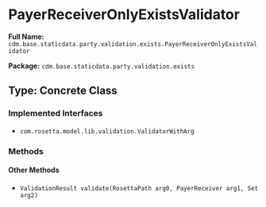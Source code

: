 # PayerReceiverOnlyExistsValidator

**Full Name:** `cdm.base.staticdata.party.validation.exists.PayerReceiverOnlyExistsValidator`

**Package:** `cdm.base.staticdata.party.validation.exists`

## Type: Concrete Class

### Implemented Interfaces

- `com.rosetta.model.lib.validation.ValidatorWithArg`

### Methods

#### Other Methods

- `ValidationResult validate(RosettaPath arg0, PayerReceiver arg1, Set arg2)`

